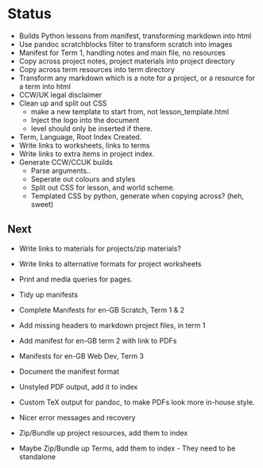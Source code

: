 # Status

- Builds Python lessons from manifest, transforming markdown into html
- Use pandoc scratchblocks filter to transform scratch into images
- Manifest for Term 1, handling notes and main file, no resources
- Copy across project notes, project materials into project directory
- Copy across term resources into term directory
- Transform any markdown which is a note for a project, or a resource for a term into html
- CCW/UK legal disclaimer
- Clean up and split out CSS
    - make a new template to start from, not lesson_template.html
    - Inject the logo into the document
    - level should only be inserted if there.
- Term, Language, Root Index Created.
- Write links to worksheets, links to terms
- Write links to extra items in project index.
- Generate CCW/CCUK builds
    - Parse arguments..
    - Seperate out colours and styles
    - Split out CSS for lesson, and world scheme.
    - Templated CSS by python, generate when copying across? (heh, sweet)

## Next

- Write links to materials for projects/zip materials?
- Write links to alternative formats for project worksheets

- Print and media queries for pages.

- Tidy up manifests
- Complete Manifests for en-GB Scratch, Term 1 & 2
- Add missing headers to markdown project files, in term 1
- Add manifest for en-GB term 2 with link to PDFs
- Manifests for en-GB Web Dev, Term 3

- Document the manifest format 
- Unstyled PDF output, add it to index
- Custom TeX output for pandoc, to make PDFs look more in-house style.
- Nicer error messages and recovery

- Zip/Bundle up project resources, add them to index
- Maybe Zip/Bundle up Terms, add them to index - They need to be standalone

